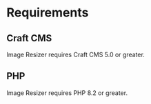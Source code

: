 # Requirements

## Craft CMS
Image Resizer requires Craft CMS 5.0 or greater.

## PHP
Image Resizer requires PHP 8.2 or greater.
